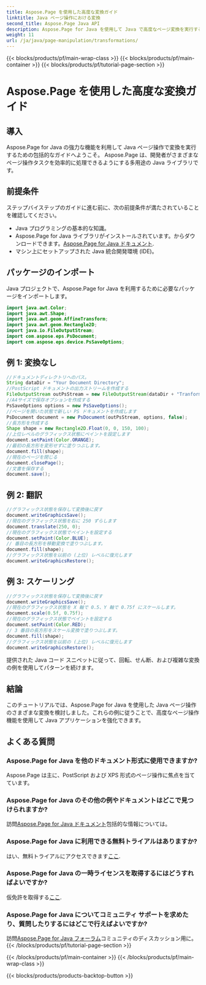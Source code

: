 ```yaml
---
title: Aspose.Page を使用した高度な変換ガイド
linktitle: Java ページ操作における変換
second_title: Aspose.Page Java API
description: Aspose.Page for Java を使用して Java で高度なページ変換を実行する方法を学びます。強力な操作機能で Java アプリケーションを強化します。
weight: 11
url: /ja/java/page-manipulation/transformations/
---
```


{{< blocks/products/pf/main-wrap-class >}}
{{< blocks/products/pf/main-container >}}
{{< blocks/products/pf/tutorial-page-section >}}

# Aspose.Page を使用した高度な変換ガイド

## 導入
Aspose.Page for Java の強力な機能を利用して Java ページ操作で変換を実行するための包括的なガイドへようこそ。 Aspose.Page は、開発者がさまざまなページ操作タスクを効率的に処理できるようにする多用途の Java ライブラリです。
## 前提条件
ステップバイステップのガイドに進む前に、次の前提条件が満たされていることを確認してください。
- Java プログラミングの基本的な知識。
-  Aspose.Page for Java ライブラリがインストールされています。からダウンロードできます。[Aspose.Page for Java ドキュメント](https://reference.aspose.com/page/java/).
- マシン上にセットアップされた Java 統合開発環境 (IDE)。
## パッケージのインポート
Java プロジェクトで、Aspose.Page for Java を利用するために必要なパッケージをインポートします。
```java
import java.awt.Color;
import java.awt.Shape;
import java.awt.geom.AffineTransform;
import java.awt.geom.Rectangle2D;
import java.io.FileOutputStream;
import com.aspose.eps.PsDocument;
import com.aspose.eps.device.PsSaveOptions;

```
## 例 1: 変換なし
```java
//ドキュメントディレクトリへのパス。
String dataDir = "Your Document Directory";
//PostScript ドキュメントの出力ストリームを作成する
FileOutputStream outPsStream = new FileOutputStream(dataDir + "Tranformations_outPS.ps");
//A4サイズで保存オプションを作成する
PsSaveOptions options = new PsSaveOptions();
//ページを開いた状態で新しい PS ドキュメントを作成します
PsDocument document = new PsDocument(outPsStream, options, false);
//長方形を作成する
Shape shape = new Rectangle2D.Float(0, 0, 150, 100);
//上位レベルのグラフィックス状態にペイントを設定します
document.setPaint(Color.ORANGE);
//最初の長方形を変形せずに塗りつぶします。
document.fill(shape);
//現在のページを閉じる
document.closePage();
//文書を保存する
document.save();
```
## 例 2: 翻訳
```java
//グラフィックス状態を保存して変換後に戻す
document.writeGraphicsSave();
//現在のグラフィックス状態を右に 250 ずらします
document.translate(250, 0);
//現在のグラフィックス状態でペイントを設定する
document.setPaint(Color.BLUE);
// 番目の長方形を移動変換で塗りつぶします。
document.fill(shape);
//グラフィックス状態を以前の (上位) レベルに復元します
document.writeGraphicsRestore();
```
## 例 3: スケーリング
```java
//グラフィックス状態を保存して変換後に戻す
document.writeGraphicsSave();
//現在のグラフィックス状態を X 軸で 0.5、Y 軸で 0.75f にスケールします。
document.scale(0.5f, 0.75f);
//現在のグラフィックス状態でペイントを設定する
document.setPaint(Color.RED);
// 3 番目の長方形をスケール変換で塗りつぶします。
document.fill(shape);
//グラフィックス状態を以前の (上位) レベルに復元します
document.writeGraphicsRestore();
```
提供された Java コード スニペットに従って、回転、せん断、および複雑な変換の例を使用してパターンを続けます。
## 結論
このチュートリアルでは、Aspose.Page for Java を使用した Java ページ操作のさまざまな変換を検討しました。これらの例に従うことで、高度なページ操作機能を使用して Java アプリケーションを強化できます。
## よくある質問
### Aspose.Page for Java を他のドキュメント形式に使用できますか?
Aspose.Page は主に、PostScript および XPS 形式のページ操作に焦点を当てています。
### Aspose.Page for Java のその他の例やドキュメントはどこで見つけられますか?
訪問[Aspose.Page for Java ドキュメント](https://reference.aspose.com/page/java/)包括的な情報については。
### Aspose.Page for Java に利用できる無料トライアルはありますか?
はい、無料トライアルにアクセスできます[ここ](https://releases.aspose.com/).
### Aspose.Page for Java の一時ライセンスを取得するにはどうすればよいですか?
仮免許を取得する[ここ](https://purchase.aspose.com/temporary-license/).
### Aspose.Page for Java についてコミュニティ サポートを求めたり、質問したりするにはどこで行えばよいですか?
訪問[Aspose.Page for Java フォーラム](https://forum.aspose.com/c/page/39)コミュニティのディスカッション用に。
{{< /blocks/products/pf/tutorial-page-section >}}

{{< /blocks/products/pf/main-container >}}
{{< /blocks/products/pf/main-wrap-class >}}

{{< blocks/products/products-backtop-button >}}
